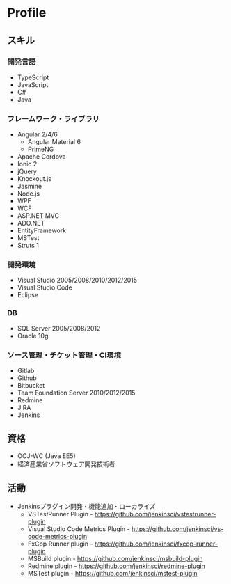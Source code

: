 # Profile

## スキル  

### 開発言語  

* TypeScript  
* JavaScript
* C#
* Java

### フレームワーク・ライブラリ  

* Angular 2/4/6 
  * Angular Material 6 
  * PrimeNG
* Apache Cordova
* Ionic 2
* jQuery
* Knockout.js
* Jasmine
* Node.js
* WPF
* WCF
* ASP.NET MVC
* ADO.NET
* EntityFramework
* MSTest
* Struts 1

### 開発環境  

* Visual Studio 2005/2008/2010/2012/2015 
* Visual Studio Code  
* Eclipse  

### DB

* SQL Server 2005/2008/2012  
* Oracle 10g

### ソース管理・チケット管理・CI環境

* Gitlab
* Github
* Bitbucket
* Team Foundation Server 2010/2012/2015
* Redmine
* JIRA
* Jenkins


## 資格  

* OCJ-WC (Java EE5)
* 経済産業省ソフトウェア開発技術者  

## 活動  

* Jenkinsプラグイン開発・機能追加・ローカライズ 
  * VSTestRunner Plugin - https://github.com/jenkinsci/vstestrunner-plugin
  * Visual Studio Code Metrics Plugin - https://github.com/jenkinsci/vs-code-metrics-plugin
  * FxCop Runner plugin - https://github.com/jenkinsci/fxcop-runner-plugin
  * MSBuild plugin - https://github.com/jenkinsci/msbuild-plugin
  * Redmine plugin - https://github.com/jenkinsci/redmine-plugin
  * MSTest plugin - https://github.com/jenkinsci/mstest-plugin
  
